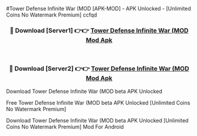 #Tower Defense Infinite War (MOD [APK-MOD] - APK Unlocked - [Unlimited Coins No Watermark Premium] ccfqd



<div align="center">

<h3>🔴 Download [Server1] 👉👉 <a href="https://momento.my/?title=Tower_Defense_Infinite_War_(MOD">Tower Defense Infinite War (MOD Mod Apk</a></h3><br>

<h3>🔴 Download [Server2] 👉👉 <a href="https://momento.my/?title=Tower_Defense_Infinite_War_(MOD">Tower Defense Infinite War (MOD Mod Apk</a></h3>
</div>



Download Tower Defense Infinite War (MOD beta APK Unlocked

Free Tower Defense Infinite War (MOD beta APK Unlocked [Unlimited Coins No Watermark Premium]

Download Tower Defense Infinite War (MOD beta APK Unlocked [Unlimited Coins No Watermark Premium] Mod For Android
